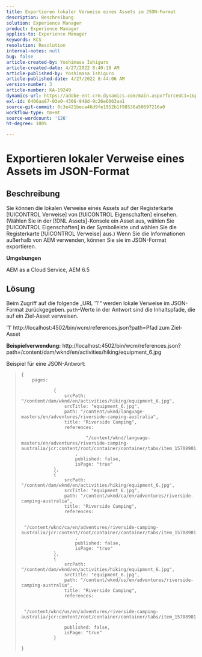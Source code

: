 ```yaml
---
title: Exportieren lokaler Verweise eines Assets im JSON-Format
description: Beschreibung
solution: Experience Manager
product: Experience Manager
applies-to: Experience Manager
keywords: KCS
resolution: Resolution
internal-notes: null
bug: false
article-created-by: Yoshimasa Ishiguro
article-created-date: 4/27/2022 8:40:18 AM
article-published-by: Yoshimasa Ishiguro
article-published-date: 4/27/2022 8:44:06 AM
version-number: 3
article-number: KA-19249
dynamics-url: https://adobe-ent.crm.dynamics.com/main.aspx?forceUCI=1&pagetype=entityrecord&etn=knowledgearticle&id=51bfd9a4-05c6-ec11-a7b6-0022480a10ee
exl-id: 6406aa87-03e0-4306-948d-9c26e6003aa1
source-git-commit: 0c3e421beca46d9fe1952b1f98538a50697216a0
workflow-type: tm+mt
source-wordcount: '126'
ht-degree: 100%

---
```


# Exportieren lokaler Verweise eines Assets im JSON-Format

## Beschreibung


Sie können die lokalen Verweise eines Assets auf der Registerkarte [!UICONTROL Verweise] von [!UICONTROL Eigenschaften] einsehen. (Wählen Sie in der [!DNL Assets]-Konsole ein Asset aus, wählen Sie [!UICONTROL Eigenschaften] in der Symbolleiste und wählen Sie die Registerkarte [!UICONTROL Verweise] aus.) Wenn Sie die Informationen außerhalb von AEM verwenden, können Sie sie im JSON-Format exportieren.

<b>Umgebungen</b>

AEM as a Cloud Service, AEM 6.5


## Lösung


Beim Zugriff auf die folgende „URL &#39;1&#39;“ werden lokale Verweise im JSON-Format zurückgegeben. `path`-Werte in der Antwort sind die Inhaltspfade, die auf ein Ziel-Asset verweisen.

&#39;1&#39; http://localhost:4502/bin/wcm/references.json?path=Pfad zum Ziel-Asset

<b>Beispielverwendung:</b>
http://localhost:4502/bin/wcm/references.json?path=/content/dam/wknd/en/activities/hiking/equipment_6.jpg

Beispiel für eine JSON-Antwort:


> ```
> {
>     pages: 
>         
>             {
>                 srcPath: "/content/dam/wknd/en/activities/hiking/equipment_6.jpg",
>                 srcTitle: "equipment_6.jpg",
>                 path: "/content/wknd/language-masters/en/adventures/riverside-camping-australia",
>                 title: "Riverside Camping",
>                 references: 
>                     
>                         "/content/wknd/language-masters/en/adventures/riverside-camping-australia/jcr:content/root/container/container/tabs/item_1570890147607/par0/image/fileReference"
>                     ,
>                     published: false,
>                     isPage: "true"
>             },
>             {
>                 srcPath: "/content/dam/wknd/en/activities/hiking/equipment_6.jpg",
>                 srcTitle: "equipment_6.jpg",
>                 path: "/content/wknd/ca/en/adventures/riverside-camping-australia",
>                 title: "Riverside Camping",
>                 references: 
>                     
>                         "/content/wknd/ca/en/adventures/riverside-camping-australia/jcr:content/root/container/container/tabs/item_1570890147607/par0/image/fileReference"
>                     ,
>                     published: false,
>                     isPage: "true"
>             },
>             {
>                 srcPath: "/content/dam/wknd/en/activities/hiking/equipment_6.jpg",
>                 srcTitle: "equipment_6.jpg",
>                 path: "/content/wknd/us/en/adventures/riverside-camping-australia",
>                 title: "Riverside Camping",
>                 references: 
>                     
>                         "/content/wknd/us/en/adventures/riverside-camping-australia/jcr:content/root/container/container/tabs/item_1570890147607/par0/image/fileReference"
>                     ,
>                 published: false,
>                 isPage: "true"
>             }
>         
> }
> ```
